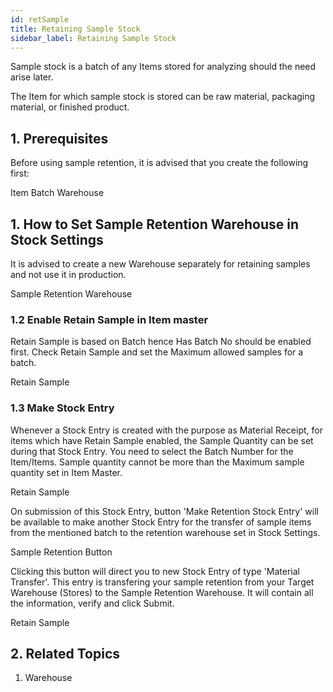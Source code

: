 ```yaml
---
id: retSample
title: Retaining Sample Stock
sidebar_label: Retaining Sample Stock
---
```


Sample stock is a batch of any Items stored for analyzing should the need arise later.

The Item for which sample stock is stored can be raw material, packaging material, or finished product.

## 1. Prerequisites 
Before using sample retention, it is advised that you create the following first:

Item
Batch
Warehouse
## 1. How to Set Sample Retention Warehouse in Stock Settings 
It is advised to create a new Warehouse separately for retaining samples and not use it in production.

Sample Retention Warehouse

### 1.2 Enable Retain Sample in Item master 
Retain Sample is based on Batch hence Has Batch No should be enabled first. Check Retain Sample and set the Maximum allowed samples for a batch.

Retain Sample

### 1.3 Make Stock Entry 
Whenever a Stock Entry is created with the purpose as Material Receipt, for items which have Retain Sample enabled, the Sample Quantity can be set during that Stock Entry. You need to select the Batch Number for the Item/Items. Sample quantity cannot be more than the Maximum sample quantity set in Item Master.

Retain Sample

On submission of this Stock Entry, button 'Make Retention Stock Entry' will be available to make another Stock Entry for the transfer of sample items from the mentioned batch to the retention warehouse set in Stock Settings.

Sample Retention Button

Clicking this button will direct you to new Stock Entry of type 'Material Transfer'. This entry is transfering your sample retention from your Target Warehouse (Stores) to the Sample Retention Warehouse. It will contain all the information, verify and click Submit.

Retain Sample

## 2. Related Topics 
1. Warehouse